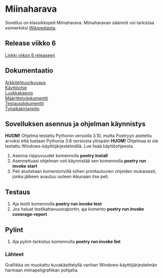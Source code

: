 # Miinaharava

Sovellus on klassikkopeli Miinaharava. Miinaharavan säännöt voi tarkistaa esimerkiksi [Wikipediasta](https://fi.wikipedia.org/wiki/Miinaharava_(peli)).

## Release viikko 6
[Linkki viikon 6 releaseen](https://github.com/savalre/ot-harjoitustyo/releases/tag/viikko6)
## Dokumentaatio
[Arkkitehtuurikuvaus](https://github.com/savalre/ot-harjoitustyo/blob/master/dokumentaatio/arkkitehtuuri.md)  
[Käyttöohje](https://github.com/savalre/ot-harjoitustyo/blob/master/dokumentaatio/kayttoohje.md)  
[Luokkakaavio](https://github.com/savalre/ot-harjoitustyo/blob/f14552c60e27a7fa43cfb7daf850fba0e176957d/dokumentaatio/arkkitehtuuri.md)  
[Määrittelydokumentti](https://github.com/savalre/ot-harjoitustyo/blob/master/dokumentaatio/vaatimusmaarittely.md)  
[Testausdokumentti](https://github.com/savalre/ot-harjoitustyo/blob/master/dokumentaatio/testaus.md)  
[Työaikakirjanpito](https://github.com/savalre/ot-harjoitustyo/blob/master/dokumentaatio/tyoaikakirjanpito.md)  

## Sovelluksen asennus ja ohjelman käynnistys

**HUOM!** Ohjelma testattu Pythonin versiolla 3.10, mutta Poetryyn asetettu arvoksi että tuetaan Pythonia 3.8 versiosta ylöspäin
**HUOM!** Ohjelmaa ei ole testattu Windows-käyttöjärjestelmällä. Lue lisää käyttöohjeesta.

1. Asenna riippuvuudet komennolla **poetry install**
2. Asennettuasi ohjelman voit käynnistää sen komennolla **poetry run invoke start**
3. Peli alustetaan komentorivillä siihen printtautuvien ohjeiden mukaisesti, jonka jälkeen avautuu uuteen ikkunaan itse peli.

## Testaus

1. Aja testit komennolla **poetry run invoke test**
2. Jos haluat testikattavuusraportin, aja komento **poetry run invoke coverage-report**

## Pylint
1. Aja pylint-tarkistus komennolla **poetry run invoke lint**

### Lähteet
Grafiikka on muokattu kuvakäsittelyllä vanhan Windows-käyttöjärjestelmän harmaan miinapeligrafiikan pohjalta.
